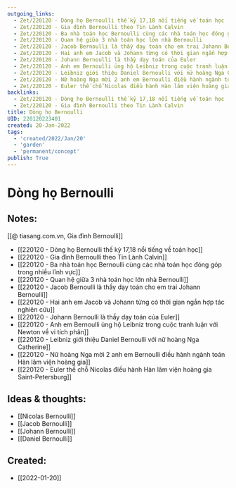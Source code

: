 ```yaml
---
outgoing_links:
  - Zet/220120 - Dòng họ Bernoulli thế kỷ 17,18 nổi tiếng về toán học
  - Zet/220120 - Gia đình Bernoulli theo Tin Lành Calvin
  - Zet/220120 - Ba nhà toán học Bernoulli cùng các nhà toán học đóng góp trong nhiều lĩnh vực
  - Zet/220120 - Quan hệ giữa 3 nhà toán học lớn nhà Bernoulli
  - Zet/220120 - Jacob Bernoulli là thầy dạy toán cho em trai Johann Bernoulli
  - Zet/220120 - Hai anh em Jacob và Johann từng có thời gian ngắn hợp tác nghiên cứu
  - Zet/220120 - Johann Bernoulli là thầy dạy toán của Euler
  - Zet/220120 - Anh em Bernoulli ủng hộ Leibniz trong cuộc tranh luận với Newton về vi tích phân
  - Zet/220120 - Leibniz giới thiệu Daniel Bernoulli với nữ hoàng Nga Catherine
  - Zet/220120 - Nữ hoàng Nga mời 2 anh em Bernoulli điều hành ngành toán Hàn lâm viện hoàng gia
  - Zet/220120 - Euler thế chỗ Nicolas điều hành Hàn lâm viện hoàng gia Saint-Petersburg
backlinks:
  - Zet/220120 - Dòng họ Bernoulli thế kỷ 17,18 nổi tiếng về toán học
  - Zet/220120 - Gia đình Bernoulli theo Tin Lành Calvin
title: Dòng họ Bernoulli
UID: 220120223401
created: 20-Jan-2022
tags:
  - 'created/2022/Jan/20'
  - 'garden'
  - 'permanent/concept'
publish: True
---
```

# Dòng họ Bernoulli

## Notes:

[[@ tiasang.com.vn, Gia đình Bernoulli]]

- [[220120 - Dòng họ Bernoulli thế kỷ 17,18 nổi tiếng về toán học]]
- [[220120 - Gia đình Bernoulli theo Tin Lành Calvin]]
- [[220120 - Ba nhà toán học Bernoulli cùng các nhà toán học đóng góp trong nhiều lĩnh vực]]
- [[220120 - Quan hệ giữa 3 nhà toán học lớn nhà Bernoulli]]
- [[220120 - Jacob Bernoulli là thầy dạy toán cho em trai Johann Bernoulli]]
- [[220120 - Hai anh em Jacob và Johann từng có thời gian ngắn hợp tác nghiên cứu]]
- [[220120 - Johann Bernoulli là thầy dạy toán của Euler]]
- [[220120 - Anh em Bernoulli ủng hộ Leibniz trong cuộc tranh luận với Newton về vi tích phân]]
- [[220120 - Leibniz giới thiệu Daniel Bernoulli với nữ hoàng Nga Catherine]]
- [[220120 - Nữ hoàng Nga mời 2 anh em Bernoulli điều hành ngành toán Hàn lâm viện hoàng gia]]
- [[220120 - Euler thế chỗ Nicolas điều hành Hàn lâm viện hoàng gia Saint-Petersburg]]

## Ideas & thoughts:
- [[Nicolas Bernoulli]]
- [[Jacob Bernoulli]]
- [[Johann Bernoulli]]
- [[Daniel Bernoulli]]


## Created:
- [[2022-01-20]]
